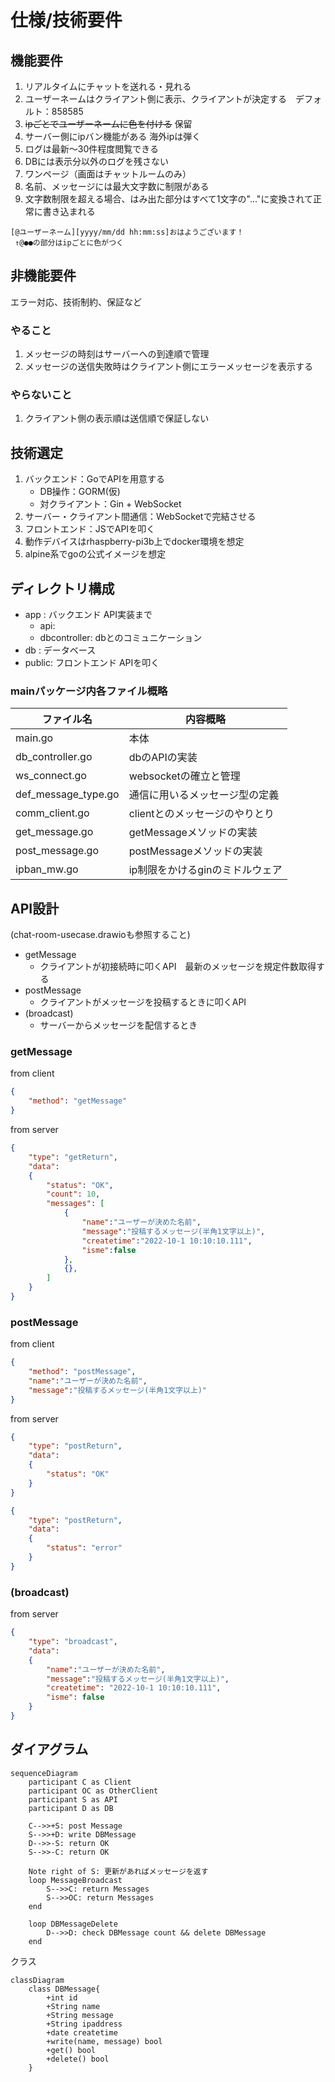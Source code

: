 # 仕様/技術要件

## 機能要件

1) リアルタイムにチャットを送れる・見れる
2) ユーザーネームはクライアント側に表示、クライアントが決定する　デフォルト：858585
3) ~~ipごとでユーザーネームに色を付ける~~ 保留
4) サーバー側にipバン機能がある 海外ipは弾く
5) ログは最新～30件程度閲覧できる
6) DBには表示分以外のログを残さない
7) ワンページ（画面はチャットルームのみ）
8) 名前、メッセージには最大文字数に制限がある
9) 文字数制限を超える場合、はみ出た部分はすべて1文字の"…"に変換されて正常に書き込まれる

```
[@ユーザーネーム][yyyy/mm/dd hh:mm:ss]おはようございます！
 ↑@●●の部分はipごとに色がつく
```

## 非機能要件

エラー対応、技術制約、保証など

### やること

1) メッセージの時刻はサーバーへの到達順で管理
2) メッセージの送信失敗時はクライアント側にエラーメッセージを表示する

### やらないこと

1) クライアント側の表示順は送信順で保証しない

## 技術選定

1) バックエンド：GoでAPIを用意する
    - DB操作：GORM(仮)
    - 対クライアント：Gin + WebSocket
2) サーバー・クライアント間通信：WebSocketで完結させる
3) フロントエンド：JSでAPIを叩く
4) 動作デバイスはrhaspberry-pi3b上でdocker環境を想定
5) alpine系でgoの公式イメージを想定

## ディレクトリ構成

- app   : バックエンド  API実装まで
    - api: 
    - dbcontroller: dbとのコミュニケーション
- db    : データベース
- public: フロントエンド APIを叩く

### mainパッケージ内各ファイル概略
|ファイル名         |内容概略                       |
|-------------------|-------------------------------|
|main.go            |本体                           |
|db_controller.go   |dbのAPIの実装                  |
|ws_connect.go      |websocketの確立と管理          |
|def_message_type.go|通信に用いるメッセージ型の定義 |
|comm_client.go     |clientとのメッセージのやりとり |
|get_message.go     |getMessageメソッドの実装       |
|post_message.go    |postMessageメソッドの実装      |
|ipban_mw.go        |ip制限をかけるginのミドルウェア|

## API設計

(chat-room-usecase.drawioも参照すること)
- getMessage
    - クライアントが初接続時に叩くAPI　最新のメッセージを規定件数取得する
- postMessage
    - クライアントがメッセージを投稿するときに叩くAPI
- (broadcast)
    - サーバーからメッセージを配信するとき

### getMessage

from client
```json
{
    "method": "getMessage"
}
```

from server
```json
{
    "type": "getReturn",
    "data":
    {
        "status": "OK",
        "count": 10,
        "messages": [
            {
                "name":"ユーザーが決めた名前",
                "message":"投稿するメッセージ(半角1文字以上)",
                "createtime":"2022-10-1 10:10:10.111",
                "isme":false
            },
            {},
        ]
    }
}
```

### postMessage

from client

```json
{
    "method": "postMessage",
    "name":"ユーザーが決めた名前",
    "message":"投稿するメッセージ(半角1文字以上)"
}
```

from server

```json
{
    "type": "postReturn",
    "data":
    {
        "status": "OK"
    }
}
```

```json
{
    "type": "postReturn",
    "data":
    {
        "status": "error"
    }
}
```

### (broadcast)

from server

```json
{
    "type": "broadcast",
    "data":
    {
        "name":"ユーザーが決めた名前",
        "message":"投稿するメッセージ(半角1文字以上)",
        "createtime": "2022-10-1 10:10:10.111",
        "isme": false
    }
}
```

## ダイアグラム

```mermaid
sequenceDiagram
    participant C as Client
    participant OC as OtherClient
    participant S as API
    participant D as DB

    C-->>+S: post Message
    S-->>+D: write DBMessage
    D-->>-S: return OK
    S-->>-C: return OK

    Note right of S: 更新があればメッセージを返す
    loop MessageBroadcast
        S-->>C: return Messages
        S-->>OC: return Messages
    end

    loop DBMessageDelete
        D-->>D: check DBMessage count && delete DBMessage
    end
```

クラス
```mermaid
classDiagram
    class DBMessage{
        +int id
        +String name
        +String message
        +String ipaddress
        +date createtime
        +write(name, message) bool
        +get() bool 
        +delete() bool
    }
```

